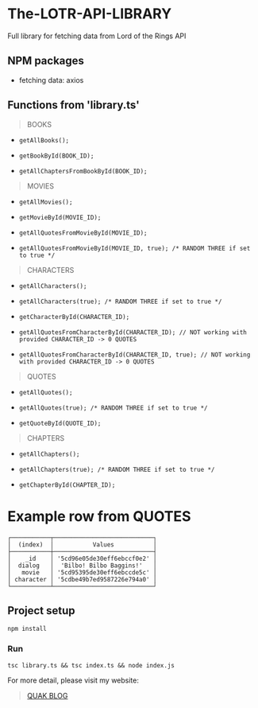 # The-LOTR-API-LIBRARY
Full library for fetching data from Lord of the Rings API

## NPM packages
* fetching data: axios

## Functions from 'library.ts'
> BOOKS
  *     getAllBooks();
  *     getBookById(BOOK_ID);
  *     getAllChaptersFromBookById(BOOK_ID);

> MOVIES
  *     getAllMovies();
  *     getMovieById(MOVIE_ID);
  *     getAllQuotesFromMovieById(MOVIE_ID);
  *     getAllQuotesFromMovieById(MOVIE_ID, true); /* RANDOM THREE if set to true */

> CHARACTERS
  *     getAllCharacters();
  *     getAllCharacters(true); /* RANDOM THREE if set to true */
  *     getCharacterById(CHARACTER_ID);
  *     getAllQuotesFromCharacterById(CHARACTER_ID); // NOT working with provided CHARACTER_ID -> 0 QUOTES
  *     getAllQuotesFromCharacterById(CHARACTER_ID, true); // NOT working with provided CHARACTER_ID -> 0 QUOTES

> QUOTES
  *     getAllQuotes();
  *     getAllQuotes(true); /* RANDOM THREE if set to true */
  *     getQuoteById(QUOTE_ID);

> CHAPTERS
  *     getAllChapters();
  *     getAllChapters(true); /* RANDOM THREE if set to true */
  *     getChapterById(CHAPTER_ID);

# Example row from QUOTES
```
┌───────────┬────────────────────────────┐
│  (index)  │           Values           │
├───────────┼────────────────────────────┤
│    _id    │ '5cd96e05de30eff6ebccf0e2' │
│  dialog   │  'Bilbo! Bilbo Baggins!'   │
│   movie   │ '5cd95395de30eff6ebccde5c' │
│ character │ '5cdbe49b7ed9587226e794a0' │
└───────────┴────────────────────────────┘
```

## Project setup
```
npm install
```

### Run
```
tsc library.ts && tsc index.ts && node index.js
```

For more detail, please visit my website:
> [QUAK BLOG](http://quak.com.pl)
